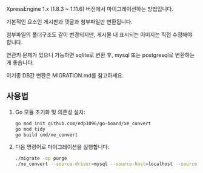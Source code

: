 XpressEngine 1.x (1.8.3 ~ 1.11.6) 버전에서 마이그레이션하는 방법입니다.

기본적인 요소인 게시판과 댓글과 첨부파일만 변환됩니다.

첨부파일의 폴더구조도 같이 변경되지만, 게시물 내 표시되는 이미지는 직접 수정해야 합니다.

연관키 문제가 있으니 가능하면 sqlite로 변환 후, mysql 또는 postgresql로 변환하는게 좋습니다.

이기종 DB간 변환은 MIGRATION.md를 참고하세요.


## 사용법

1. Go 모듈 초기화 및 의존성 설치:
   ```bash
   go mod init github.com/edp1096/go-board/xe_convert
   go mod tidy
   go build cmd/xe_convert
   ```
2. 다음 명령어로 마이그레이션을 실행합니다:
   ```bash
   ./migrate -op purge
   ./xe_convert --source-driver=mysql --source-host=localhost --source-port=3306 --source-db=xedb --source-user=user_pass --source-pass=user_pass --prefix=xe_ --upload-path=./files --target-upload-path=./uploads --env=.env --batch-size=500 --migrate-files=true --verbose=true
   ```
